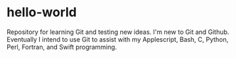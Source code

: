 # hello-world
Repository for learning Git and testing new ideas.
I'm new to Git and Github.  Eventually I intend to use Git to assist with my Applescript, Bash, C, Python, Perl, Fortran, and Swift programming.
